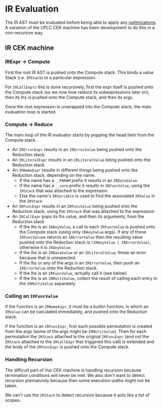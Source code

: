 # IR Evaluation

The IR AST must be evaluated before being able to apply any [optimizations](./ir-optimization.md). A variation of the UPLC CEK machine has been development to do this in a non-recursive way.

## IR CEK machine

### IRExpr -> Compute

First the root IR AST is pushed onto the Compute stack. This binds a value Stack (i.e. `IRStack`) to a particular expression.

For `IRCallExprs` this is done recursively, first the expr itself is pushed onto the Compute stack (so we now how reduce its subexpressions later on), then its lhs is pushed onto the Compute stack, and then its args.

Once the root expression is unwrapped into the Compute stack, the main evaluation loop is started.

### Compute -> Reduce

The main loop of the IR evaluator starts by popping the head item from the Compute stack.

* An `IRErrorExpr` results in an `IRErrorValue` being pushed onto the Reduction stack.
* An `IRLiteralExpr` results in an `IRLiteralValue` being pushed onto the Reduction stack.
* An `IRNameExpr` results in different things being pushed onto the Reduction stack, depending on the name.
  * If the name has a `__PARAM` prefix it results in an `IRDataValue`
  * If the name has a `__core` prefix it results in `IRFuncValue`, using the `IRStack` that was attached to the expression
  * Else the name's `IRVariable` is used to find the associated `IRValue` in the `IRStack`
* An `IRFuncExpr` results in an `IRFuncValue` being pushed onto the Reduction stack, using the `IRStack` that was attached to the expression
* An `IRCallExpr` pops its lhs value, and then its arguments, from the Reduction stack
  * If the lhs is an `IRAnyValue`, a call to each `IRFuncValue` is pushed onto the Compute stack (using only `IRAnyValue` args). If any of these `IRFuncValue`s returns an `IRErrorValue` then the resulting value pushed onto the Reduction stack is `(IRAnyValue | IRErrorValue)`, otherwise it is `IRAnyValue`.
  * If the lhs is an `IRDataValue` or an `IRLiteralValue`, throw an error because that is unexpected.
  * If the lhs or any of the args is an `IRErrorValue`, then push an `IRErrorValue` onto the Reduction stack.
  * If the lhs is an `IRFuncValue`, actually call it (see below)
  * If the lhs is an `IRMultiValue`, collect the result of calling each entry in the `IRMultiValue` separately

### Calling an `IRFuncValue`

If the function is an `IRNameExpr`, it must be a builtin function, in which an `IRValue` can be calculated immediately, and pushed onto the Reduction stack.

If the function is an `IRFuncExpr`, first each possible permutation is created from the args (some of the args might be `IRMultiValue`). Then for each permutation the `IRStack` attached to the original `IRFuncExpr` (and not the `IRStack` attached to the `IRCallExpr` that triggered this call) is extended and the body of the `IRFuncExpr` is pushed onto the Compute stack.

### Handling Recursion

The difficult part of this CEK machine is handling recursion because termination conditions will never be met. We also don't want to detect recursion prematurely because then some execution-paths might not be taken.

We can't use the `IRStack` to detect recursion because it acts like a list of scopes.